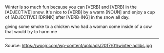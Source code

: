 Winter is so much fun because you can [VERB] and [VERB] in the [ADJECTIVE] snow.
It's nice to [VERB] by a warm [NOUN] and enjoy a cup of [ADJECTIVE] [DRINK] after [VERB-ING] in the snow all day.

giving some smoke to a chicken who had a woman come inside of a cow that would try to harm me

---
Source: https://woojr.com/wp-content/uploads/2017/01/winter-adlibs.jpg
